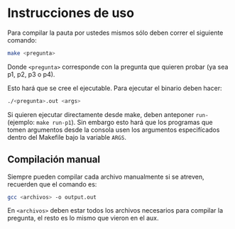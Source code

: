 # Instrucciones de uso

Para compilar la pauta por ustedes mismos sólo deben correr el siguiente comando: 

```bash
make <pregunta>
```

Donde `<pregunta>` corresponde con la pregunta que quieren probar (ya sea p1, p2, p3 o p4).

Esto hará que se cree el ejecutable. Para ejecutar el binario deben hacer: 

```bash
./<pregunta>.out <args>
```

Si quieren ejecutar directamente desde make, deben anteponer `run-` (ejemplo: `make run-p1`). Sin embargo esto hará que los programas que tomen argumentos desde la consola usen los argumentos especifícados dentro del Makefile bajo la variable `ARGS`.

## Compilación manual

Siempre pueden compilar cada archivo manualmente si se atreven, recuerden que el comando es:

```bash
gcc <archivos> -o output.out
```

En `<archivos>` deben estar todos los archivos necesarios para compilar la pregunta, el resto es lo mismo que vieron en el aux. 
